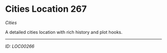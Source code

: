 # Cities Location 267

*Cities*

A detailed cities location with rich history and plot hooks.

---
*ID: LOC00266*
